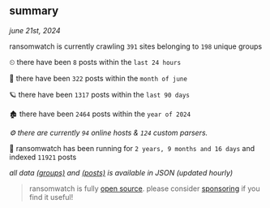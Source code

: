 
## summary
_june 21st, 2024_

ransomwatch is currently crawling `391` sites belonging to `198` unique groups

⏲ there have been `8` posts within the `last 24 hours`

🦈 there have been `322` posts within the `month of june`

🪐 there have been `1317` posts within the `last 90 days`

🏚 there have been `2464` posts within the `year of 2024`

_⚙️ there are currently `94` online hosts & `124` custom parsers._

🦕 ransomwatch has been running for `2 years, 9 months and 16 days` and indexed `11921` posts

_all data  [(groups)](http://ransomwhat.telemetry.ltd/groups) and [(posts)](http://ransomwhat.telemetry.ltd/posts) is available in JSON (updated hourly)_

> ransomwatch is fully [open source](https://github.com/joshhighet/ransomwatch#ransomwatch--). please consider [sponsoring](https://github.com/sponsors/joshhighet) if you find it useful!

